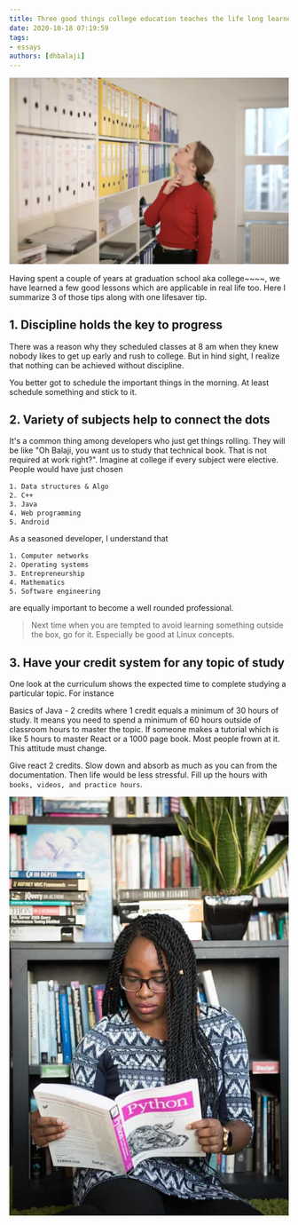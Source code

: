 ```yaml
---
title: Three good things college education teaches the life long learner
date: 2020-10-18 07:19:59
tags:
- essays
authors: [dhbalaji]
---
```



![College education teaches](./assets/Collegeeducationteaches.webp)

Having spent a couple of years at graduation school aka college~~~~, we have learned a few good lessons which are applicable in real life too. Here I summarize 3 of those tips along with one lifesaver tip.


## 1. Discipline holds the key to progress


There was a reason why they scheduled classes at 8 am when they knew nobody likes to get up early and rush to college. But in hind sight, I realize that nothing can be achieved without discipline.

You better got to schedule the important things in the morning. At least schedule something and stick to it.

## 2. Variety of subjects help to connect the dots

It's a common thing among developers who just get things rolling. They will be like "Oh Balaji, you want us to study that technical book. That is not required at work right?". Imagine at college if every subject were elective. People would have just chosen

    1. Data structures & Algo
    2. C++
    3. Java
    4. Web programming
    5. Android

As a seasoned developer, I understand that

    1. Computer networks
    2. Operating systems
    3. Entrepreneurship
    4. Mathematics
    5. Software engineering

are equally important to become a well rounded professional. 
    
> Next time when you are tempted to avoid learning something outside the box, go for it. Especially be good at Linux concepts.

## 3. Have your credit system for any topic of study

One look at the curriculum shows the expected time to complete studying a particular topic. For instance

Basics of Java - 2 credits where 1 credit equals a minimum of 30 hours of study. It means you need to spend a minimum of 60 hours outside of classroom hours to master the topic. If someone makes a tutorial which is like 5 hours to master React or a 1000 page book. Most people frown at it. This attitude must change.

 Give react 2 credits. Slow down and absorb as much as you can from the documentation. Then life would be less stressful. Fill up the hours with `books, videos, and practice hours`. 


![College education and reading books](./assets/girl-studying.jpg)


